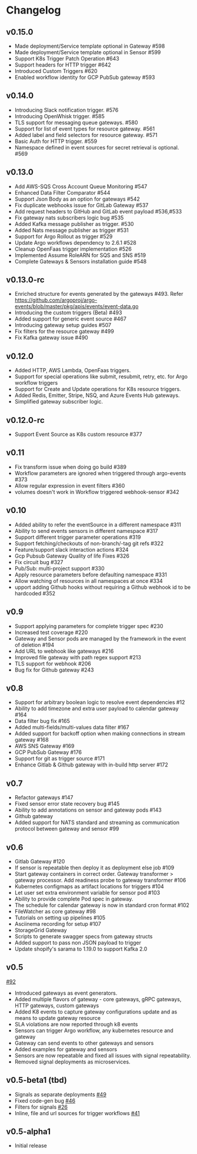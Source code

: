 # Changelog

## v0.15.0

+ Made deployment/Service template optional in Gateway #598
+ Made deployment/Service template optional in Sensor #599
+ Support K8s Trigger Patch Operation #643
+ Support headers for HTTP trigger #642
+ Introduced Custom Triggers #620
+ Enabled workflow identity for GCP PubSub gateway #593

## v0.14.0

+ Introducing Slack notification trigger. #576
+ Introducing OpenWhisk trigger. #585
+ TLS support for messaging queue gateways. #580
+ Support for list of event types for resource gateway. #561
+ Added label and field selectors for resource gateway. #571
+ Basic Auth for HTTP trigger. #559 
+ Namespace defined in event sources for secret retrieval is optional. #569 

## v0.13.0
+ Add AWS-SQS Cross Account Queue Monitoring #547
+ Enhanced Data Filter Comparator #544 
+ Support Json Body as an option for gateways #542
+ Fix duplicate webhooks issue for GitLab Gateway #537
+ Add request headers to GitHub and GitLab event payload #536,#533
+ Fix gateway nats subscribers logic bug #535
+ Added Kafka message publisher as trigger. #530
+ Added Nats message publisher as trigger #531
+ Support for Argo Rollout as trigger #529
+ Update Argo workflows dependency to 2.6.1 #528
+ Cleanup OpenFaas trigger implementation #526
+ Implemented Assume RoleARN for SQS and SNS #519
+ Complete Gateways & Sensors installation guide #548

## v0.13.0-rc
+ Enriched structure for events generated by the gateways #493. Refer https://github.com/argoproj/argo-events/blob/master/pkg/apis/events/event-data.go
+ Introducing the custom triggers (Beta) #493
+ Added support for generic event source #467
+ Introducing gateway setup guides #507
+ Fix filters for the resource gateway #499
+ Fix Kafka gateway issue #490

## v0.12.0
+ Added HTTP, AWS Lambda, OpenFaas triggers.
+ Support for special operations like submit, resubmit, retry, etc. for Argo workflow triggers
+ Support for Create and Update operations for K8s resource triggers.
+ Added Redis, Emitter, Stripe, NSQ, and Azure Events Hub gateways.
+ Simplified gateway subscriber logic.

## v0.12.0-rc
+ Support Event Source as K8s custom resource #377 

## v0.11
+ Fix transform issue when doing go build #389
+ Workflow parameters are ignored when triggered through argo-events #373
+ Allow regular expression in event filters #360
+ volumes doesn't work in Workflow triggered webhook-sensor #342

## v0.10
+ Added ability to refer the eventSource in a different namespace #311
+ Ability to send events sensors in different namespace #317
+ Support different trigger parameter operations #319
+ Support fetching/checkouts of non-branch/-tag git refs #322
+ Feature/support slack interaction actions #324
+ Gcp Pubsub Gateway Quality of life Fixes #326
+ Fix circuit bug #327
+ Pub/Sub: multi-project support #330
+ Apply resource parameters before defaulting namespace #331
+ Allow watching of resources in all namespaces at once #334
+ upport adding Github hooks without requiring a Github webhook id to be hardcoded #352

## v0.9
+ Support applying parameters for complete trigger spec #230
+ Increased test coverage #220
+ Gateway and Sensor pods are managed by the framework in the event of deletion #194
+ Add URL to webhook like gateways #216
+ Improved file gateway with path regex support #213
+ TLS support for webhook #206
+ Bug fix for Github gateway #243

## v0.8
+ Support for arbitrary boolean logic to resolve event dependencies #12
+ Ability to add timezone and extra user payload to calendar gateway #164
+ Data filter bug fix #165
+ Added multi-fields/multi-values data filter #167
+ Added support for backoff option when making connections in stream gateway #168
+ AWS SNS Gateway #169
+ GCP PubSub Gateway #176
+ Support for git as trigger source #171
+ Enhance Gitlab & Github gateway with in-build http server #172

## v0.7
+ Refactor gateways #147
+ Fixed sensor error state recovery bug #145
+ Ability to add annotations on sensor and gateway pods #143
+ Github gateway
+ Added support for NATS standard and streaming as communication protocol between gateway
  and sensor #99

## v0.6
+ Gitlab Gateway #120
+ If sensor is repeatable then deploy it as deployment else job #109
+ Start gateway containers in correct order. Gateway transformer > gateway processor. Add readiness probe to gateway transformer #106
+ Kubernetes configmaps as artifact locations for triggers #104
+ Let user set extra environment variable for sensor pod #103 
+ Ability to provide complete Pod spec in gateway.
+ The schedule for calendar gateway is now in standard cron format   #102
+ FileWatcher as core gateway #98
+ Tutorials on setting up pipelines #105
+ Asciinema recording for setup #107
+ StorageGrid Gateway
+ Scripts to generate swagger specs from gateway structs
+ Added support to pass non JSON payload to trigger
+ Update shopify's sarama to 1.19.0 to support Kafka 2.0


## v0.5
[#92](https://github.com/argoproj/argo-events/pull/92)
+ Introduced gateways as event generators. 
+ Added multiple flavors of gateway - core gateways, gRPC gateways, HTTP gateways, custom gateways
+ Added K8 events to capture gateway configurations update and as means to update gateway resource
+ SLA violations are now reported through k8 events
+ Sensors can trigger Argo workflow, any kubernetes resource and gateway
+ Gateway can send events to other gateways and sensors
+ Added examples for gateway and sensors
+ Sensors are now repeatable and fixed all issues with signal repeatability.
+ Removed signal deployments as microservices.

## v0.5-beta1 (tbd)
+ Signals as separate deployments [#49](https://github.com/argoproj/argo-events/pull/49)
+ Fixed code-gen bug [#46](https://github.com/argoproj/argo-events/issues/46)
+ Filters for signals [#26](https://github.com/argoproj/argo-events/issues/26)
+ Inline, file and url sources for trigger workflows [#41](https://github.com/argoproj/argo-events/issues/41)

## v0.5-alpha1
+ Initial release
